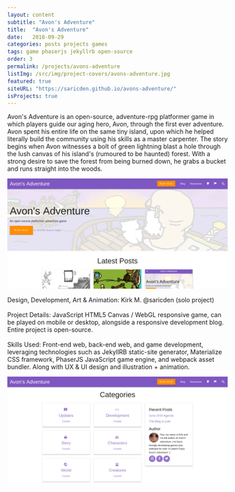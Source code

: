 ```yaml
---
layout: content
subtitle: "Avon's Adventure"
title:  "Avon's Adventure"
date:   2018-09-29
categories: posts projects games
tags: game phaserjs jekyllrb open-source
order: 3
permalink: /projects/avons-adventure
listImg: /src/img/project-covers/avons-adventure.jpg
featured: true
siteURL: "https://saricden.github.io/avons-adventure/"
isProjects: true
---
```

Avon's Adventure is an open-source, adventure-rpg platformer game in which players guide our aging hero, Avon, through the first ever adventure. Avon spent his entire life on the same tiny island, upon which he helped literally build the community using his skills as a master carpenter. The story begins when Avon witnesses a bolt of green lightning blast a hole through the lush canvas of his island's (rumoured to be haunted) forest. With a strong desire to save the forest from being burned down, he grabs a bucket and runs straight into the woods.

<img src="/src/img/website-screens/avons-adventure.jpg" class="box-img" alt="Avon's Adventure Homepage" />

<label class="black">Design, Development, Art & Animation:</label> Kirk M. <span class="handle">@saricden</span> (solo project)
<br /><br />
<label class="black">Project Details:</label> JavaScript HTML5 Canvas / WebGL responsive game, can be played on mobile or desktop, alongside a responsive development blog. Entire project is open-source.
<br /><br />
<label class="black">Skills Used:</label> Front-end web, back-end web, and game development, leveraging technologies such as JekyllRB static-site generator, Materialize CSS framework, PhaserJS JavaScript game engine, and webpack asset bundler. Along with UX & UI design and illustration + animation.

<img src="/src/img/website-screens/avons-adventure-blog-categories.jpg" class="box-img" alt="Avon's Adventure Homepage" />